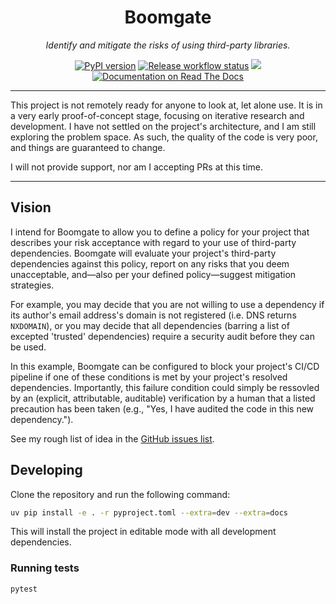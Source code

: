 <h1 align="center">Boomgate</h1>
<p align="center"><em>
    Identify and mitigate the risks of using third-party libraries.
</em></p>

<p align="center">
    <a href="https://pypi.org/project/boomgate/"><img src="https://img.shields.io/pypi/v/boomgate?color=%2334D058&label=PyPI%20package" alt="PyPI version"></a>
    <a href="https://github.com/KyeRussell/boomgate/actions/workflows/release.yaml"><img src="https://github.com/KyeRussell/boomgate/actions/workflows/release.yaml/badge.svg" alt="Release workflow status"></a>
    <a href="https://codecov.io/gh/KyeRussell/boomgate" ><img src="https://codecov.io/gh/KyeRussell/boomgate/graph/badge.svg?token=2XY75VWMGK"></a>
    <a href="https://boomgate.readthedocs.io"><img src="https://readthedocs.org/projects/boomgate/badge/" alt="Documentation on Read The Docs"></a>
</p>

---

This project is not remotely ready for anyone to look at, let alone use. It is in a very early proof-of-concept stage, focusing on iterative research and development. I have not settled on the project's architecture, and I am still exploring the problem space. As such, the quality of the code is very poor, and things are guaranteed to change.

I will not provide support, nor am I accepting PRs at this time.

---

## Vision

I intend for Boomgate to allow you to define a policy for your project that describes your risk acceptance with regard to your use of third-party dependencies. Boomgate will evaluate your project's third-party dependencies against this policy, report on any risks that you deem unacceptable, and—also per your defined policy—suggest mitigation strategies.

For example, you may decide that you are not willing to use a dependency if its author's email address's domain is not registered (i.e. DNS returns `NXDOMAIN`), or you may decide that all dependencies (barring a list of excepted 'trusted' dependencies) require a security audit before they can be used.

In this example, Boomgate can be configured to block your project's CI/CD pipeline if one of these conditions is met by your project's resolved dependencies. Importantly, this failure condition could simply be ressovled by an (explicit, attributable, auditable) verification by a human that a listed precaution has been taken (e.g., "Yes, I have audited the code in this new dependency.").

See my rough list of idea in the [GitHub issues list](https://github.com/KyeRussell/boomgate/issues).

## Developing

Clone the repository and run the following command:

```bash
uv pip install -e . -r pyproject.toml --extra=dev --extra=docs
```

This will install the project in editable mode with all development dependencies.

### Running tests

```bash
pytest
```
